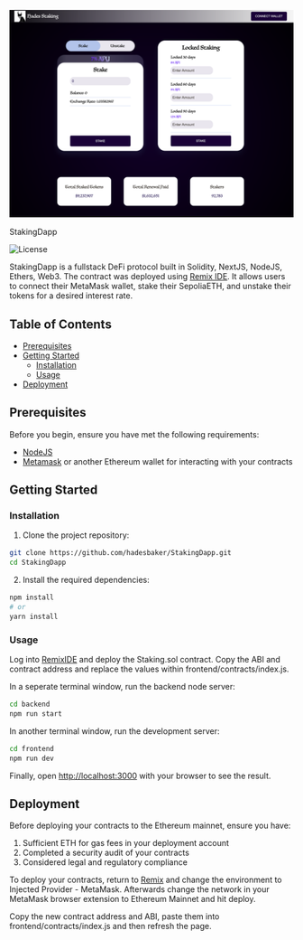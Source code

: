 ![Demo](<demo.png>)


StakingDapp

![License](https://img.shields.io/badge/license-MIT-blue.svg)

StakingDapp is a fullstack DeFi protocol built in Solidity, NextJS, NodeJS, Ethers, Web3. The contract was deployed using [Remix IDE](https://remix.ethereum.org). It allows users to connect their MetaMask wallet, stake their SepoliaETH, and unstake their tokens for a desired interest rate.

## Table of Contents

- [Prerequisites](#prerequisites)
- [Getting Started](#getting-started)
  - [Installation](#installation)
  - [Usage](#usage)
- [Deployment](#deployment)

## Prerequisites

Before you begin, ensure you have met the following requirements:

- [NodeJS](https://nodejs.org/en/download)
- [Metamask](https://metamask.io/) or another Ethereum wallet for interacting with your contracts

## Getting Started

### Installation

1. Clone the project repository:

```bash
git clone https://github.com/hadesbaker/StakingDapp.git
cd StakingDapp
```

2. Install the required dependencies:

```bash
npm install
# or
yarn install
```

### Usage

Log into [RemixIDE](https://remix.ethereum.org) and deploy the Staking.sol contract. Copy the ABI and contract address and replace the values within frontend/contracts/index.js.

In a seperate terminal window, run the backend node server:

```bash
cd backend
npm run start
```

In another terminal window, run the development server:

```bash
cd frontend
npm run dev
```

Finally, open [http://localhost:3000](http://localhost:3000) with your browser to see the result.

## Deployment

Before deploying your contracts to the Ethereum mainnet, ensure you have:

1. Sufficient ETH for gas fees in your deployment account
2. Completed a security audit of your contracts
3. Considered legal and regulatory compliance

To deploy your contracts, return to [Remix](https://remix.ethereum.org) and change the environment to Injected Provider - MetaMask. Afterwards change the network in your MetaMask browser extension to Ethereum Mainnet and hit deploy. 

Copy the new contract address and ABI, paste them into frontend/contracts/index.js and then refresh the page. 